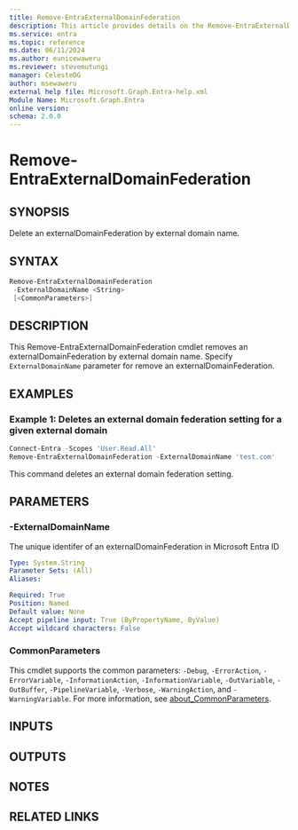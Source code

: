 ```yaml
---
title: Remove-EntraExternalDomainFederation
description: This article provides details on the Remove-EntraExternalDomainFederation command.
ms.service: entra
ms.topic: reference
ms.date: 06/11/2024
ms.author: eunicewaweru
ms.reviewer: stevemutungi
manager: CelesteDG
author: msewaweru
external help file: Microsoft.Graph.Entra-help.xml
Module Name: Microsoft.Graph.Entra
online version:
schema: 2.0.0
---
```


# Remove-EntraExternalDomainFederation

## SYNOPSIS

Delete an externalDomainFederation by external domain name.

## SYNTAX

```powershell
Remove-EntraExternalDomainFederation 
 -ExternalDomainName <String> 
 [<CommonParameters>]
```

## DESCRIPTION

This Remove-EntraExternalDomainFederation cmdlet removes an externalDomainFederation by external domain name. Specify `ExternalDomainName` parameter for remove an externalDomainFederation.

## EXAMPLES

### Example 1: Deletes an external domain federation setting for a given external domain

```powershell
Connect-Entra -Scopes 'User.Read.All'
Remove-EntraExternalDomainFederation -ExternalDomainName 'test.com'
```

This command deletes an external domain federation setting.

## PARAMETERS

### -ExternalDomainName

The unique identifer of an externalDomainFederation in Microsoft Entra ID

```yaml
Type: System.String
Parameter Sets: (All)
Aliases:

Required: True
Position: Named
Default value: None
Accept pipeline input: True (ByPropertyName, ByValue)
Accept wildcard characters: False
```

### CommonParameters

This cmdlet supports the common parameters: `-Debug`, `-ErrorAction`, `-ErrorVariable`, `-InformationAction`, `-InformationVariable`, `-OutVariable`, `-OutBuffer`, `-PipelineVariable`, `-Verbose`, `-WarningAction`, and `-WarningVariable`. For more information, see [about_CommonParameters](https://go.microsoft.com/fwlink/?LinkID=113216).

## INPUTS

## OUTPUTS

## NOTES

## RELATED LINKS
